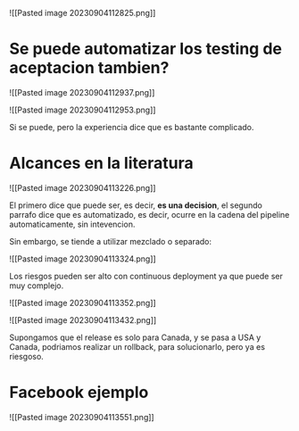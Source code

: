 
![[Pasted image 20230904112825.png]]

# Se puede automatizar los testing de aceptacion tambien?

![[Pasted image 20230904112937.png]]

![[Pasted image 20230904112953.png]]

Si se puede, pero la experiencia dice que es bastante complicado.

# Alcances en la literatura

![[Pasted image 20230904113226.png]]

El primero dice que puede ser, es decir, **es una decision**, el segundo parrafo dice que es automatizado, es decir, ocurre en la cadena del pipeline automaticamente, sin intevencion.

Sin embargo, se tiende a utilizar mezclado o separado:

![[Pasted image 20230904113324.png]]

Los riesgos pueden ser alto con continuous deployment ya que puede ser muy complejo.

![[Pasted image 20230904113352.png]]

![[Pasted image 20230904113432.png]]

Supongamos que el release es solo para Canada, y se pasa a USA y Canada, podriamos realizar un rollback, para solucionarlo, pero ya es riesgoso.

# Facebook ejemplo

![[Pasted image 20230904113551.png]]

